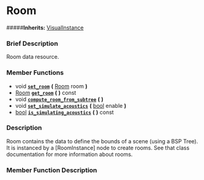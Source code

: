 #  Room  
#####**Inherits:** [VisualInstance](class_visualinstance)

###  Brief Description  
Room data resource.

###  Member Functions 
  * void  **[`set_room`](#set_room)**  **(** [Room](class_room) room  **)**
  * [Room](class_room)  **[`get_room`](#get_room)**  **(** **)** const
  * void  **[`compute_room_from_subtree`](#compute_room_from_subtree)**  **(** **)**
  * void  **[`set_simulate_acoustics`](#set_simulate_acoustics)**  **(** [bool](class_bool) enable  **)**
  * [bool](class_bool)  **[`is_simulating_acoustics`](#is_simulating_acoustics)**  **(** **)** const

###  Description  
Room contains the data to define the bounds of a scene (using a BSP Tree). It is instanced by a [RoomInstance] node to create rooms. See that class documentation for more information about rooms.

###  Member Function Description  
